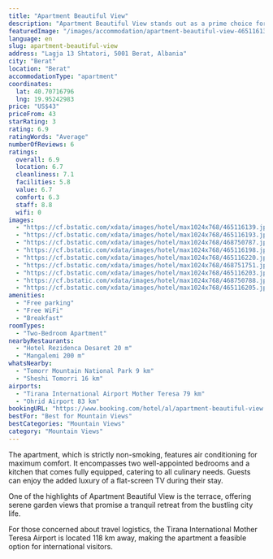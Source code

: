```yaml
---
title: "Apartment Beautiful View"
description: "Apartment Beautiful View stands out as a prime choice for travelers seeking comfort and convenience in Berat."
featuredImage: "/images/accommodation/apartment-beautiful-view-465116139.jpg"
language: en
slug: apartment-beautiful-view
address: "Lagja 13 Shtatori, 5001 Berat, Albania"
city: "Berat"
location: "Berat"
accommodationType: "apartment"
coordinates:
  lat: 40.70716796
  lng: 19.95242983
price: "US$43"
priceFrom: 43
starRating: 3
rating: 6.9
ratingWords: "Average"
numberOfReviews: 6
ratings:
  overall: 6.9
  location: 6.7
  cleanliness: 7.1
  facilities: 5.8
  value: 6.7
  comfort: 6.3
  staff: 8.8
  wifi: 0
images:
  - "https://cf.bstatic.com/xdata/images/hotel/max1024x768/465116139.jpg?k=e924f226ea5992fc458bdd89c5a62bdfc5b42cb3d56124baac089d93ddbd6435&o=&hp=1"
  - "https://cf.bstatic.com/xdata/images/hotel/max1024x768/465116193.jpg?k=ddbcc5c5f5f2d40009affceafbe1fac108799d337c75f0afe6cdd55cf60cdabf&o=&hp=1"
  - "https://cf.bstatic.com/xdata/images/hotel/max1024x768/468750787.jpg?k=a16db8fb5dcc663e9d8666ed21631afffb75ce4a245e7b1c6f05ce5bab0bfb14&o=&hp=1"
  - "https://cf.bstatic.com/xdata/images/hotel/max1024x768/465116198.jpg?k=aa2948407a4a633dc9dabf46809e9da1210431a50bacb80a42ff469ddb02cd23&o=&hp=1"
  - "https://cf.bstatic.com/xdata/images/hotel/max1024x768/465116220.jpg?k=96d1043294a7a2b68631665f79ed7f14802cae25bbe77873f1fe86fcfe1e3194&o=&hp=1"
  - "https://cf.bstatic.com/xdata/images/hotel/max1024x768/468751751.jpg?k=d25c8fd8eee2884e9da8a05841dc4cb1b58f9d7cb9d9df992721fb62871c9714&o=&hp=1"
  - "https://cf.bstatic.com/xdata/images/hotel/max1024x768/465116203.jpg?k=8f6808aaac8f76a79e65017181c29b172da497dd9523d59bfd201f4bc49fe648&o=&hp=1"
  - "https://cf.bstatic.com/xdata/images/hotel/max1024x768/468750788.jpg?k=e66c4e1a2102efa35eaacf9e19a9299f00eef747a7baf5067afbd7d1c2c88178&o=&hp=1"
  - "https://cf.bstatic.com/xdata/images/hotel/max1024x768/465116205.jpg?k=a149936ebc4ea6cc81112b76fe08d657bdc3a76a1605b1f42d8e2c6b70c388b2&o=&hp=1"
amenities:
  - "Free parking"
  - "Free WiFi"
  - "Breakfast"
roomTypes:
  - "Two-Bedroom Apartment"
nearbyRestaurants:
  - "Hotel Rezidenca Desaret 20 m"
  - "Mangalemi 200 m"
whatsNearby:
  - "Tomorr Mountain National Park 9 km"
  - "Sheshi Tomorri 16 km"
airports:
  - "Tirana International Airport Mother Teresa 79 km"
  - "Ohrid Airport 83 km"
bookingURL: "https://www.booking.com/hotel/al/apartment-beautiful-view.en-gb.html?aid=8035640"
bestFor: "Best for Mountain Views"
bestCategories: "Mountain Views"
category: "Mountain Views"
---
```


The apartment, which is strictly non-smoking, features air conditioning for maximum comfort. It encompasses two well-appointed bedrooms and a kitchen that comes fully equipped, catering to all culinary needs. Guests can enjoy the added luxury of a flat-screen TV during their stay. 

One of the highlights of Apartment Beautiful View is the terrace, offering serene garden views that promise a tranquil retreat from the bustling city life. 

For those concerned about travel logistics, the Tirana International Mother Teresa Airport is located 118 km away, making the apartment a feasible option for international visitors.